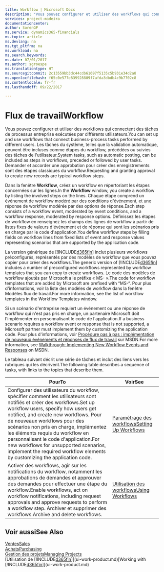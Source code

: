 ```yaml
---
title: Workflow | Microsoft Docs
description: "Vous pouvez configurer et utiliser des workflows qui connectent des tâches de processus entreprise exécutées par différents utilisateurs. Les tâches du système, telles que la validation automatique, peuvent être incluses comme étapes du workflow, précédées ou suivies des tâches de l'utilisateur. Demander et accorder une approbation pour créer des enregistrements sont des étapes classiques du workflow."
services: project-madeira
documentationcenter: 
author: SorenGP
ms.service: dynamics365-financials
ms.topic: article
ms.devlang: na
ms.tgt_pltfrm: na
ms.workload: na
ms.search.keywords: 
ms.date: 07/01/2017
ms.author: sgroespe
ms.translationtype: HT
ms.sourcegitcommit: 2c13559bb3dc44cdb61697f5135c5b931e34d2a8
ms.openlocfilehash: f65c0e577e839928809f7afda3dbdb4c9b7702c8
ms.contentlocale: fr-fr
ms.lasthandoff: 09/22/2017

---
```

# <a name="workflow"></a><span data-ttu-id="e3974-105">Flux de travail</span><span class="sxs-lookup"><span data-stu-id="e3974-105">Workflow</span></span>
<span data-ttu-id="e3974-106">Vous pouvez configurer et utiliser des workflows qui connectent des tâches de processus entreprise exécutées par différents utilisateurs.</span><span class="sxs-lookup"><span data-stu-id="e3974-106">You can set up and use workflows that connect business-process tasks performed by different users.</span></span> <span data-ttu-id="e3974-107">Les tâches du système, telles que la validation automatique, peuvent être incluses comme étapes du workflow, précédées ou suivies des tâches de l'utilisateur.</span><span class="sxs-lookup"><span data-stu-id="e3974-107">System tasks, such as automatic posting, can be included as steps in workflows, preceded or followed by user tasks.</span></span> <span data-ttu-id="e3974-108">Demander et accorder une approbation pour créer des enregistrements sont des étapes classiques du workflow.</span><span class="sxs-lookup"><span data-stu-id="e3974-108">Requesting and granting approval to create new records are typical workflow steps.</span></span>  

 <span data-ttu-id="e3974-109">Dans la fenêtre **Workflow**, créez un workflow en répertoriant les étapes concernées sur les lignes.</span><span class="sxs-lookup"><span data-stu-id="e3974-109">In the **Workflow** window, you create a workflow by listing the involved steps on the lines.</span></span> <span data-ttu-id="e3974-110">Chaque étape comprend un événement de workflow modéré par des conditions d'événement, et une réponse de workflow modérée par des options de réponse.</span><span class="sxs-lookup"><span data-stu-id="e3974-110">Each step consists of a workflow event, moderated by event conditions, and a workflow response, moderated by response options.</span></span> <span data-ttu-id="e3974-111">Définissez les étapes de workflow en renseignez les champs des lignes de workflow à partir de listes fixes de valeurs d'événement et de réponse qui sont les scénarios pris en charge par le code d'application.</span><span class="sxs-lookup"><span data-stu-id="e3974-111">You define workflow steps by filling fields on workflow lines from fixed lists of event and response values representing scenarios that are supported by the application code.</span></span>  

 <span data-ttu-id="e3974-112">La version générique de [!INCLUDE[d365fin](includes/d365fin_md.md)] inclut plusieurs workflows préconfigurés, représentés par des modèles de workflow que vous pouvez copier pour créer des workflows.</span><span class="sxs-lookup"><span data-stu-id="e3974-112">The generic version of [!INCLUDE[d365fin](includes/d365fin_md.md)] includes a number of preconfigured workflows represented by workflow templates that you can copy to create workflows.</span></span> <span data-ttu-id="e3974-113">Le code des modèles de workflow ajoutés par Microsoft a le préfixe « MS- ».</span><span class="sxs-lookup"><span data-stu-id="e3974-113">The code for workflow templates that are added by Microsoft are prefixed with “MS-“.</span></span> <span data-ttu-id="e3974-114">Pour plus d'informations, voir la liste des modèles de workflow dans la fenêtre Modèles flux de travail.</span><span class="sxs-lookup"><span data-stu-id="e3974-114">For more information, see the list of workflow templates in the Workflow Templates window.</span></span>  

 <span data-ttu-id="e3974-115">Si un scénario d'entreprise requiert un événement ou une réponse de workflow qui n'est pas pris en charge, un partenaire Microsoft doit l'implémenter en personnalisant le code de l'application.</span><span class="sxs-lookup"><span data-stu-id="e3974-115">If a business scenario requires a workflow event or response that is not supported, a Microsoft partner must implement them by customizing the application code.</span></span> <span data-ttu-id="e3974-116">Pour plus d'informations, voir [Procédure pas à pas : implémentation de nouveaux événements et réponses de flux de travail](https://msdn.microsoft.com/en-us/library/mt574349.aspx) sur MSDN.</span><span class="sxs-lookup"><span data-stu-id="e3974-116">For more information, see [Walkthrough: Implementing New Workflow Events and Responses](https://msdn.microsoft.com/en-us/library/mt574349.aspx) on MSDN.</span></span>  

 <span data-ttu-id="e3974-117">Le tableau suivant décrit une série de tâches et inclut des liens vers les rubriques qui les décrivent.</span><span class="sxs-lookup"><span data-stu-id="e3974-117">The following table describes a sequence of tasks, with links to the topics that describe them.</span></span>  

|<span data-ttu-id="e3974-118">**Pour**</span><span class="sxs-lookup"><span data-stu-id="e3974-118">**To**</span></span>|<span data-ttu-id="e3974-119">**Voir**</span><span class="sxs-lookup"><span data-stu-id="e3974-119">**See**</span></span>|  
|------------|-------------|  
|<span data-ttu-id="e3974-120">Configurer des utilisateurs du workflow, spécifier comment les utilisateurs sont notifiés et créer des workflows.</span><span class="sxs-lookup"><span data-stu-id="e3974-120">Set up workflow users, specify how users get notified, and create new workflows.</span></span> <span data-ttu-id="e3974-121">Pour de nouveaux workflows pour des scénarios non pris en charge, implémentez les éléments requis du workflow en personnalisant le code d'application.</span><span class="sxs-lookup"><span data-stu-id="e3974-121">For new workflows for unsupported scenarios, implement the required workflow elements by customizing the application code.</span></span>|[<span data-ttu-id="e3974-122">Paramétrage des workflows</span><span class="sxs-lookup"><span data-stu-id="e3974-122">Setting Up Workflows</span></span>](across-set-up-workflows.md)|  
|<span data-ttu-id="e3974-123">Activer des workflows, agir sur les notifications du workflow, notamment les approbations de demandes et approuver des demandes pour effectuer une étape du workflow.</span><span class="sxs-lookup"><span data-stu-id="e3974-123">Enable workflows, act on workflow notifications, including request approvals and approve requests to perform a workflow step.</span></span> <span data-ttu-id="e3974-124">Archiver et supprimer des workflows.</span><span class="sxs-lookup"><span data-stu-id="e3974-124">Archive and delete workflows.</span></span>|[<span data-ttu-id="e3974-125">Utilisation des workflows</span><span class="sxs-lookup"><span data-stu-id="e3974-125">Using Workflows</span></span>](across-use-workflows.md)|  

## <a name="see-also"></a><span data-ttu-id="e3974-126">Voir aussi</span><span class="sxs-lookup"><span data-stu-id="e3974-126">See Also</span></span>  
[<span data-ttu-id="e3974-127">Ventes</span><span class="sxs-lookup"><span data-stu-id="e3974-127">Sales</span></span>](sales-manage-sales.md)  
[<span data-ttu-id="e3974-128">Achats</span><span class="sxs-lookup"><span data-stu-id="e3974-128">Purchasing</span></span>](purchasing-manage-purchasing.md)  
[<span data-ttu-id="e3974-129">Gestion des projets</span><span class="sxs-lookup"><span data-stu-id="e3974-129">Managing Projects</span></span>](projects-manage-projects.md)  
<span data-ttu-id="e3974-130">[Utilisation de [!INCLUDE[d365fin](includes/d365fin_md.md)]](ui-work-product.md)</span><span class="sxs-lookup"><span data-stu-id="e3974-130">[Working with [!INCLUDE[d365fin](includes/d365fin_md.md)]](ui-work-product.md)</span></span>

